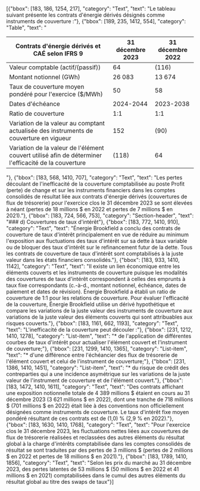 [{"bbox": [183, 186, 1254, 217], "category": "Text", "text": "Le tableau suivant présente les contrats d'énergie dérivés désignés comme instruments de couverture :"}, {"bbox": [189, 235, 1412, 554], "category": "Table", "text": "<table><thead><tr><th>Contrats d'énergie dérivés et CAÉ selon IFRS 9</th><th>31 décembre 2023</th><th>31 décembre 2022</th></tr></thead><tbody><tr><td>Valeur comptable (actif/(passif))</td><td>64</td><td>(116)</td></tr><tr><td>Montant notionnel (GWh)</td><td>26 083</td><td>13 674</td></tr><tr><td>Taux de couverture moyen pondéré pour l'exercice ($/MWh)</td><td>50</td><td>58</td></tr><tr><td>Dates d'échéance</td><td>2024-2044</td><td>2023-2038</td></tr><tr><td>Ratio de couverture</td><td>1:1</td><td>1:1</td></tr><tr><td>Variation de la valeur au comptant actualisée des instruments de couverture en vigueur</td><td>152</td><td>(90)</td></tr><tr><td>Variation de la valeur de l'élément couvert utilisé afin de déterminer l'efficacité de la couverture</td><td>(118)</td><td>64</td></tr></tbody></table>"}, {"bbox": [183, 568, 1410, 707], "category": "Text", "text": "Les pertes découlant de l'inefficacité de la couverture comptabilisée au poste Profit (perte) de change et sur les instruments financiers dans les comptes consolidés de résultat liée aux contrats d'énergie dérivés (couvertures de flux de trésorerie) pour l'exercice clos le 31 décembre 2023 se sont élevées à néant (pertes de 18 millions $ en 2022 et pertes de 7 millions $ en 2021)."}, {"bbox": [183, 724, 566, 753], "category": "Section-header", "text": "### d) Couvertures de taux d'intérêt"}, {"bbox": [183, 772, 1410, 910], "category": "Text", "text": "Énergie Brookfield a conclu des contrats de couverture de taux d'intérêt principalement en vue de réduire au minimum l'exposition aux fluctuations des taux d'intérêt sur sa dette à taux variable ou de bloquer des taux d'intérêt sur le refinancement futur de la dette. Tous les contrats de couverture de taux d'intérêt sont comptabilisés à la juste valeur dans les états financiers consolidés."}, {"bbox": [183, 933, 1410, 1142], "category": "Text", "text": "Il existe un lien économique entre les éléments couverts et les instruments de couverture puisque les modalités des couvertures de taux d'intérêt correspondent à celles des emprunts à taux fixe correspondants (c.-à-d., montant notionnel, échéance, dates de paiement et dates de révision). Énergie Brookfield a établi un ratio de couverture de 1:1 pour les relations de couverture. Pour évaluer l'efficacité de la couverture, Énergie Brookfield utilise un dérivé hypothétique et compare les variations de la juste valeur des instruments de couverture aux variations de la juste valeur des éléments couverts qui sont attribuables aux risques couverts."}, {"bbox": [183, 1161, 662, 1193], "category": "Text", "text": "L'inefficacité de la couverture peut découler :"}, {"bbox": [231, 1212, 1410, 1278], "category": "List-item", "text": "* de l'application de différentes courbes de taux d'intérêt pour actualiser l'élément couvert et l'instrument de couverture;"}, {"bbox": [231, 1299, 1410, 1365], "category": "List-item", "text": "* d'une différence entre l'échéancier des flux de trésorerie de l'élément couvert et celui de l'instrument de couverture;"}, {"bbox": [231, 1386, 1410, 1451], "category": "List-item", "text": "* du risque de crédit des contreparties qui a une incidence asymétrique sur les variations de la juste valeur de l'instrument de couverture et de l'élément couvert."}, {"bbox": [183, 1472, 1410, 1611], "category": "Text", "text": "Des contrats affichant une exposition notionnelle totale de 4 389 millions $ étaient en cours au 31 décembre 2023 (3 621 millions $ en 2022), dont une tranche de 718 millions $ (701 millions $ en 2022) était liée à des conventions non officiellement désignées comme instruments de couverture. Le taux d'intérêt fixe moyen pondéré résultant de ces contrats est de (1,0) % (2,9 % en 2022)."}, {"bbox": [183, 1630, 1410, 1768], "category": "Text", "text": "Pour l'exercice clos le 31 décembre 2023, les fluctuations nettes liées aux couvertures de flux de trésorerie réalisées et reclassées des autres éléments du résultat global à la charge d'intérêts comptabilisée dans les comptes consolidés de résultat se sont traduites par des pertes de 3 millions $ (pertes de 2 millions $ en 2022 et pertes de 18 millions $ en 2021)."}, {"bbox": [183, 1789, 1410, 1856], "category": "Text", "text": "Selon les prix du marché au 31 décembre 2023, des pertes latentes de 53 millions $ (50 millions $ en 2022 et 41 millions $ en 2021) comptabilisées dans le cumul des autres éléments du résultat global au titre des swaps de taux"}]